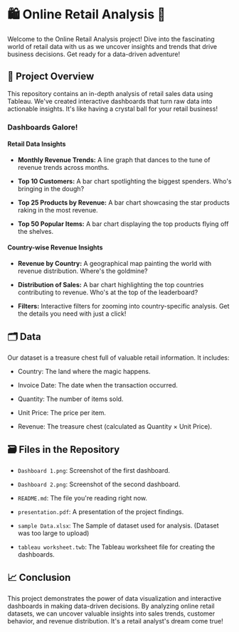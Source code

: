 # 🛍️ Online Retail Analysis 🚀
Welcome to the Online Retail Analysis project! Dive into the fascinating world of retail data with us as we uncover insights and trends that drive business decisions. Get ready for a data-driven adventure!

## 🌟 Project Overview
This repository contains an in-depth analysis of retail sales data using Tableau. We've created interactive dashboards that turn raw data into actionable insights. It's like having a crystal ball for your retail business!

### Dashboards Galore!
#### Retail Data Insights

- **Monthly Revenue Trends:** A line graph that dances to the tune of revenue trends across months.

- **Top 10 Customers:** A bar chart spotlighting the biggest spenders. Who's bringing in the dough?

- **Top 25 Products by Revenue:** A bar chart showcasing the star products raking in the most revenue.

- **Top 50 Popular Items:** A bar chart displaying the top products flying off the shelves.

#### Country-wise Revenue Insights

- **Revenue by Country:** A geographical map painting the world with revenue distribution. Where's the goldmine?

- **Distribution of Sales:** A bar chart highlighting the top countries contributing to revenue. Who's at the top of the leaderboard?

- **Filters:** Interactive filters for zooming into country-specific analysis. Get the details you need with just a click!

## 🗂️ Data
Our dataset is a treasure chest full of valuable retail information. It includes:

- Country: The land where the magic happens.

- Invoice Date: The date when the transaction occurred.

- Quantity: The number of items sold.

- Unit Price: The price per item.

- Revenue: The treasure chest (calculated as Quantity × Unit Price).

## 🗃️ Files in the Repository
- `Dashboard 1.png`: Screenshot of the first dashboard.

- `Dashboard 2.png`: Screenshot of the second dashboard.

- `README.md`: The file you're reading right now.

- `presentation.pdf`: A presentation of the project findings.

- `sample Data.xlsx`: The Sample of dataset used for analysis. (Dataset was too large to upload)

- `tableau worksheet.twb`: The Tableau worksheet file for creating the dashboards.

## 📈 Conclusion
This project demonstrates the power of data visualization and interactive dashboards in making data-driven decisions. By analyzing online retail datasets, we can uncover valuable insights into sales trends, customer behavior, and revenue distribution. It's a retail analyst's dream come true!
